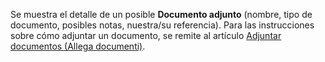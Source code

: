 Se muestra el detalle de un posible **Documento adjunto** (nombre, tipo de documento, posibles notas, nuestra/su referencia). Para las instrucciones sobre cómo adjuntar un documento, se remite al artículo [Adjuntar documentos (Allega documenti)](/docs/guide/common/operations-with-data/attach-documents).